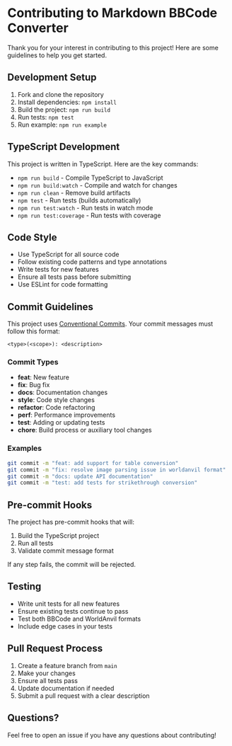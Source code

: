 # Contributing to Markdown BBCode Converter

Thank you for your interest in contributing to this project! Here are some guidelines to help you get started.

## Development Setup

1. Fork and clone the repository
2. Install dependencies: `npm install`
3. Build the project: `npm run build`
4. Run tests: `npm test`
5. Run example: `npm run example`

## TypeScript Development

This project is written in TypeScript. Here are the key commands:

- `npm run build` - Compile TypeScript to JavaScript
- `npm run build:watch` - Compile and watch for changes
- `npm run clean` - Remove build artifacts
- `npm test` - Run tests (builds automatically)
- `npm run test:watch` - Run tests in watch mode
- `npm run test:coverage` - Run tests with coverage

## Code Style

- Use TypeScript for all source code
- Follow existing code patterns and type annotations
- Write tests for new features
- Ensure all tests pass before submitting
- Use ESLint for code formatting

## Commit Guidelines

This project uses [Conventional Commits](https://conventionalcommits.org/). Your commit messages must follow this format:

```
<type>(<scope>): <description>
```

### Commit Types

- **feat**: New feature
- **fix**: Bug fix
- **docs**: Documentation changes
- **style**: Code style changes
- **refactor**: Code refactoring
- **perf**: Performance improvements
- **test**: Adding or updating tests
- **chore**: Build process or auxiliary tool changes

### Examples

```bash
git commit -m "feat: add support for table conversion"
git commit -m "fix: resolve image parsing issue in worldanvil format"
git commit -m "docs: update API documentation"
git commit -m "test: add tests for strikethrough conversion"
```

## Pre-commit Hooks

The project has pre-commit hooks that will:
1. Build the TypeScript project
2. Run all tests
3. Validate commit message format

If any step fails, the commit will be rejected.

## Testing

- Write unit tests for all new features
- Ensure existing tests continue to pass
- Test both BBCode and WorldAnvil formats
- Include edge cases in your tests

## Pull Request Process

1. Create a feature branch from `main`
2. Make your changes
3. Ensure all tests pass
4. Update documentation if needed
5. Submit a pull request with a clear description

## Questions?

Feel free to open an issue if you have any questions about contributing!
